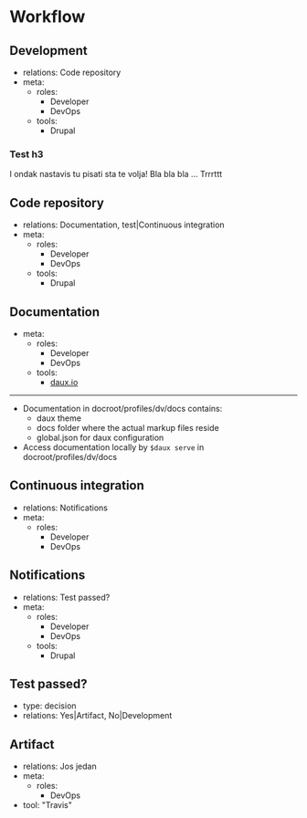 # Workflow

## Development
- relations: Code repository
- meta:
  - roles:
    - Developer
    - DevOps
  - tools:
    - Drupal

### Test h3
I ondak nastavis tu pisati sta te volja!
Bla bla bla ... Trrrttt

## Code repository
- relations: Documentation, test|Continuous integration
- meta:
  - roles:
    - Developer
    - DevOps
  - tools:
    - Drupal

## Documentation
- meta:
  - roles:
    - Developer
    - DevOps
  - tools:
    - [daux.io](https://github.com/dauxio/daux.io)
    
------    

- Documentation in docroot/profiles/dv/docs contains:
  - daux theme
  - docs folder where the actual markup files reside
  - global.json for daux configuration
- Access documentation locally by `$daux serve` in docroot/profiles/dv/docs 


## Continuous integration
- relations: Notifications
- meta:
  - roles:
    - Developer
    - DevOps

## Notifications
- relations: Test passed?
- meta:
  - roles:
    - Developer
    - DevOps
  - tools:
    - Drupal

## Test passed?
- type: decision
- relations: Yes|Artifact, No|Development

## Artifact
- relations: Jos jedan
- meta: 
  - roles:
    - DevOps
- tool: "Travis"




